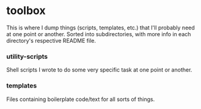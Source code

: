 # toolbox

This is where I dump things (scripts, templates, etc.) that I'll probably need
at one point or another. Sorted into subdirectories, with more info in each
directory's respective README file.

### utility-scripts

Shell scripts I wrote to do some very specific task at one point or another.

### templates

Files containing boilerplate code/text for all sorts of things.
